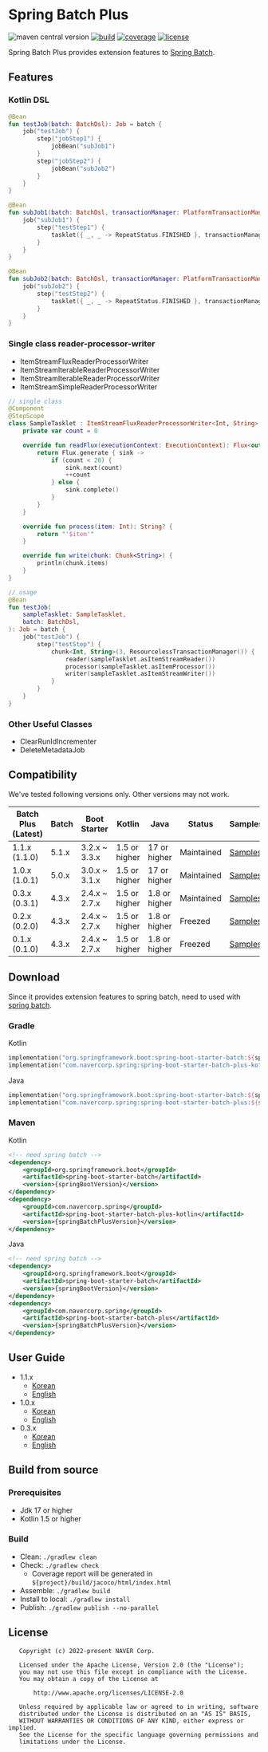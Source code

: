 # Spring Batch Plus

![maven central version](https://maven-badges.herokuapp.com/maven-central/com.navercorp.spring/spring-batch-plus-kotlin/badge.svg)
[![build](https://github.com/naver/spring-batch-plus/actions/workflows/build.yml/badge.svg?branch=main)](https://github.com/naver/spring-batch-plus/actions/workflows/build.yml?query=branch%3Amain)
[![coverage](https://codecov.io/github/naver/spring-batch-plus/branch/main/graph/badge.svg)](https://codecov.io/github/naver/spring-batch-plus)
[![license](https://img.shields.io/badge/License-Apache%202.0-blue.svg)](https://github.com/naver/spring-batch-plus/blob/main/LICENSE)

Spring Batch Plus provides extension features to [Spring Batch](https://github.com/spring-projects/spring-batch).

## Features

### Kotlin DSL

```kotlin
@Bean
fun testJob(batch: BatchDsl): Job = batch {
    job("testJob") {
        step("jobStep1") {
            jobBean("subJob1")
        }
        step("jobStep2") {
            jobBean("subJob2")
        }
    }
}

@Bean
fun subJob1(batch: BatchDsl, transactionManager: PlatformTransactionManager): Job = batch {
    job("subJob1") {
        step("testStep1") {
            tasklet({ _, _ -> RepeatStatus.FINISHED }, transactionManager)
        }
    }
}

@Bean
fun subJob2(batch: BatchDsl, transactionManager: PlatformTransactionManager): Job = batch {
    job("subJob2") {
        step("testStep2") {
            tasklet({ _, _ -> RepeatStatus.FINISHED }, transactionManager)
        }
    }
}
```

### Single class reader-processor-writer

- ItemStreamFluxReaderProcessorWriter
- ItemStreamIterableReaderProcessorWriter
- ItemStreamIterableReaderProcessorWriter
- ItemStreamSimpleReaderProcessorWriter

```kotlin
// single class
@Component
@StepScope
class SampleTasklet : ItemStreamFluxReaderProcessorWriter<Int, String> {
    private var count = 0

    override fun readFlux(executionContext: ExecutionContext): Flux<out Int> {
        return Flux.generate { sink ->
            if (count < 20) {
                sink.next(count)
                ++count
            } else {
                sink.complete()
            }
        }
    }

    override fun process(item: Int): String? {
        return "'$item'"
    }

    override fun write(chunk: Chunk<String>) {
        println(chunk.items)
    }
}

// usage
@Bean
fun testJob(
    sampleTasklet: SampleTasklet,
    batch: BatchDsl,
): Job = batch {
    job("testJob") {
        step("testStep") {
            chunk<Int, String>(3, ResourcelessTransactionManager()) {
                reader(sampleTasklet.asItemStreamReader())
                processor(sampleTasklet.asItemProcessor())
                writer(sampleTasklet.asItemStreamWriter())
            }
        }
    }
}
```

### Other Useful Classes

- ClearRunIdIncrementer
- DeleteMetadataJob

## Compatibility

We've tested following versions only. Other versions may not work.

| Batch Plus (Latest) | Batch | Boot Starter  | Kotlin        | Java          | Status     | Samples                                                                                    |
|---------------------|-------|---------------|---------------|---------------|------------|--------------------------------------------------------------------------------------------|
| 1.1.x (1.1.0)       | 5.1.x | 3.2.x ~ 3.3.x | 1.5 or higher | 17 or higher  | Maintained | [Samples](https://github.com/naver/spring-batch-plus/tree/1.1.x/spring-batch-plus-sample)  |
| 1.0.x (1.0.1)       | 5.0.x | 3.0.x ~ 3.1.x | 1.5 or higher | 17 or higher  | Maintained | [Samples](https://github.com/naver/spring-batch-plus/tree/1.0.x/spring-batch-plus-sample)  |
| 0.3.x (0.3.1)       | 4.3.x | 2.4.x ~ 2.7.x | 1.5 or higher | 1.8 or higher | Maintained | [Samples](https://github.com/naver/spring-batch-plus/tree/0.3.x/spring-batch-plus-sample)  |
| 0.2.x (0.2.0)       | 4.3.x | 2.4.x ~ 2.7.x | 1.5 or higher | 1.8 or higher | Freezed    | [Samples](https://github.com/naver/spring-batch-plus/tree/v0.2.0/spring-batch-plus-sample) |
| 0.1.x (0.1.0)       | 4.3.x | 2.4.x ~ 2.7.x | 1.5 or higher | 1.8 or higher | Freezed    | [Samples](https://github.com/naver/spring-batch-plus/tree/v0.1.0/spring-batch-plus-sample) |

## Download

Since it provides extension features to spring batch, need to used with [spring batch](https://github.com/spring-projects/spring-batch).

### Gradle

Kotlin

```kotlin
implementation("org.springframework.boot:spring-boot-starter-batch:${springBootVersion}") // need spring batch
implementation("com.navercorp.spring:spring-boot-starter-batch-plus-kotlin:${springBatchPlusVersion}")
```

Java

```kotlin
implementation("org.springframework.boot:spring-boot-starter-batch:${springBootVersion}") // need spring batch
implementation("com.navercorp.spring:spring-boot-starter-batch-plus:${springBatchPlusVersion}")
```

### Maven

Kotlin

```xml
<!-- need spring batch -->
<dependency>
    <groupId>org.springframework.boot</groupId>
    <artifactId>spring-boot-starter-batch</artifactId>
    <version>{springBootVersion}</version>
</dependency>
<dependency>
    <groupId>com.navercorp.spring</groupId>
    <artifactId>spring-boot-starter-batch-plus-kotlin</artifactId>
    <version>{springBatchPlusVersion}</version>
</dependency>
```

Java

```xml
<!-- need spring batch -->
<dependency>
    <groupId>org.springframework.boot</groupId>
    <artifactId>spring-boot-starter-batch</artifactId>
    <version>{springBootVersion}</version>
</dependency>
<dependency>
    <groupId>com.navercorp.spring</groupId>
    <artifactId>spring-boot-starter-batch-plus</artifactId>
    <version>{springBatchPlusVersion}</version>
</dependency>
```

## User Guide

- 1.1.x
  - [Korean](https://github.com/naver/spring-batch-plus/tree/main/doc/ko)
  - [English](https://github.com/naver/spring-batch-plus/tree/main/doc/en)
- 1.0.x
  - [Korean](https://github.com/naver/spring-batch-plus/tree/1.0.x/doc/ko)
  - [English](https://github.com/naver/spring-batch-plus/tree/1.0.x/doc/en)
- 0.3.x
  - [Korean](https://github.com/naver/spring-batch-plus/tree/0.3.x/doc/ko)
  - [English](https://github.com/naver/spring-batch-plus/tree/0.3.x/doc/en)

## Build from source

### Prerequisites

- Jdk 17 or higher
- Kotlin 1.5 or higher

### Build

- Clean: `./gradlew clean`
- Check: `./gradlew check`
  - Coverage report will be generated in `${project}/build/jacoco/html/index.html`
- Assemble: `./gradlew build`
- Install to local: `./gradlew install`
- Publish: `./gradlew publish --no-parallel`

## License

```
   Copyright (c) 2022-present NAVER Corp.

   Licensed under the Apache License, Version 2.0 (the "License");
   you may not use this file except in compliance with the License.
   You may obtain a copy of the License at

       http://www.apache.org/licenses/LICENSE-2.0

   Unless required by applicable law or agreed to in writing, software
   distributed under the License is distributed on an "AS IS" BASIS,
   WITHOUT WARRANTIES OR CONDITIONS OF ANY KIND, either express or implied.
   See the License for the specific language governing permissions and
   limitations under the License.
```

